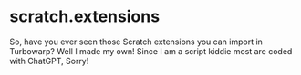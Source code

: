 # scratch.extensions
So, have you ever seen those Scratch extensions you can import in Turbowarp? Well I made my own! Since I am a script kiddie most are coded with ChatGPT, Sorry!
